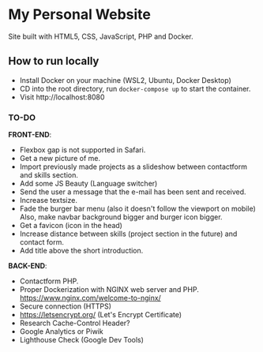 # My Personal Website

Site built with HTML5, CSS, JavaScript, PHP and Docker.

## How to run locally

- Install Docker on your machine (WSL2, Ubuntu, Docker Desktop)
- CD into the root directory, run `docker-compose up` to start the container.
- Visit http://localhost:8080

### TO-DO

**FRONT-END**:

- Flexbox gap is not supported in Safari.
- Get a new picture of me.
- Import previously made projects as a slideshow between contactform and skills section.
- Add some JS Beauty (Language switcher)
- Send the user a message that the e-mail has been sent and received.
- Increase textsize.
- Fade the burger bar menu (also it doesn't follow the viewport on mobile) Also, make navbar background bigger and burger icon bigger.
- Get a favicon (icon in the head)
- Increase distance between skills (project section in the future) and contact form.
- Add title above the short introduction.

**BACK-END**:

- Contactform PHP.
- Proper Dockerization with NGINX web server and PHP. https://www.nginx.com/welcome-to-nginx/
- Secure connection (HTTPS)
- https://letsencrypt.org/ (Let's Encrypt Certificate)
- Research Cache-Control Header?
- Google Analytics or Piwik
- Lighthouse Check (Google Dev Tools)
